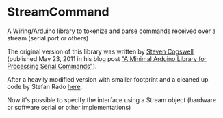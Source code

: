 StreamCommand
=============
A Wiring/Arduino library to tokenize and parse commands received over a stream (serial port or others) 

The original version of this library was written by [Steven Cogswell](http://husks.wordpress.com) (published May 23, 2011 in his blog post ["A Minimal Arduino Library for Processing Serial Commands"](http://husks.wordpress.com/2011/05/23/a-minimal-arduino-library-for-processing-serial-commands/)).

After a heavily modified version with smaller footprint and a cleaned up code by Stefan Rado [here](https://github.com/kroimon/Arduino-SerialCommand).

Now it's possible to specify the interface using a Stream object (hardware or software serial or other implementations)
